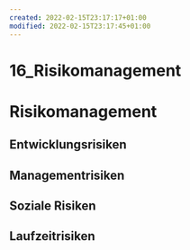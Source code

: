 ```yaml
---
created: 2022-02-15T23:17:17+01:00
modified: 2022-02-15T23:17:45+01:00
---
```


# 16_Risikomanagement

# Risikomanagement

## Entwicklungsrisiken

## Managementrisiken

## Soziale Risiken 

## Laufzeitrisiken
